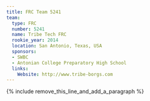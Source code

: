 ```yaml
---
title: FRC Team 5241
team:
  type: FRC
  number: 5241
  name: Tribe Tech FRC
  rookie_year: 2014
  location: San Antonio, Texas, USA
  sponsors:
  - SWBC
  - Antonian College Preparatory High School
  links:
    Website: http://www.tribe-borgs.com
---
```


{% include remove_this_line_and_add_a_paragraph %}